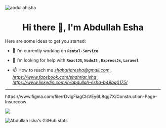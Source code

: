 <link rel="stylesheet" href="https://cdn.jsdelivr.net/gh/devicons/devicon@v2.11.0/devicon.min.css">

<p> <img src="https://komarev.com/ghpvc/?username=abdullahisha&show_icons=true&theme=gotham" alt="abdullahisha" /> </p>

<h1 align="center">Hi there 👋, I'm Abdullah Esha</h1>

Here are some ideas to get you started:

- 🔭 I’m currently working on **`Rental-Service`**

- 🤔 I’m looking for help with **`ReactJS`, `NodeJS` , `ExpressJs`, `Laravel`**

- 📫 How to reach me <em>shahariaresha@gmail.com , https://www.facebook.com/shahriar.isha , https://www.linkedin.com/in/abdullah-esha-b49ba0175/</em>

<hr>
<p>https://www.figma.com/file/rDvlgFiagCIsVEy6L8qg7X/Construction-Page-Insurecow</p>
<a href="https://github.com/abdullahisha">
  <img align="center" src="https://github-readme-stats.vercel.app/api/top-langs/?username=abdullahisha&show_icons=true&theme=gotham" />
</a>

![Abdullah Isha's GitHub stats](https://github-readme-stats.vercel.app/api?username=abdullahisha&show_icons=true&theme=gotham)

